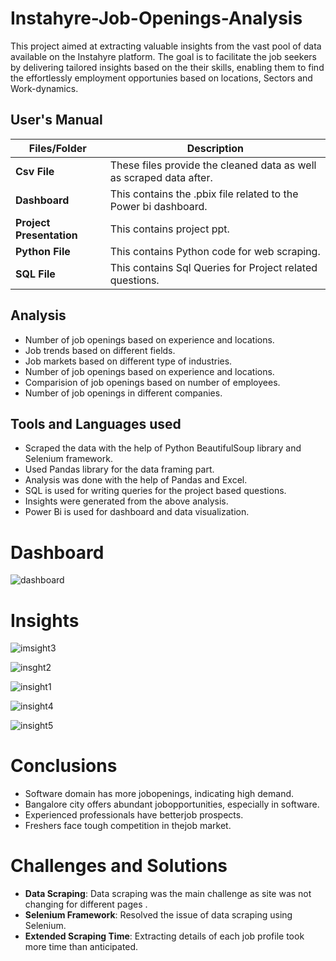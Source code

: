# Instahyre-Job-Openings-Analysis

This project aimed at extracting valuable insights from the vast pool of data available on the Instahyre platform. The goal is to facilitate the job seekers by delivering tailored insights based on the their skills, enabling them to find the effortlessly employment opportunies based on locations, Sectors and Work-dynamics. 


##   **User's Manual**

| Files/Folder| Description |
| ------------- | ------------- |
| **Csv File** | These files provide the cleaned data as well as scraped data after.  |
| **Dashboard** | This contains the .pbix file related to the Power bi dashboard.  |
| **Project Presentation** | This contains project ppt. |
| **Python File** | This contains Python code for web scraping. |
| **SQL File** | This contains Sql Queries for Project related questions. |

##   Analysis

- Number of job openings based on experience and locations.
- Job trends based on different fields.
- Job markets based on different type of industries.
- Number of job openings based on experience and locations.
- Comparision of job openings based on number of employees.
- Number of job openings in different companies.

##  Tools and Languages used

- Scraped the data with the help of Python BeautifulSoup library and Selenium framework.
- Used Pandas library for the data framing part.
- Analysis was done with the help of Pandas and Excel.
- SQL is used for writing queries for the project based questions.
- Insights were generated from the above analysis.
- Power Bi is used for dashboard and data visualization.

# Dashboard
![dashboard](https://github.com/babli-analyst/Instahyre_Job_Analytics-I/assets/137719109/f394bdd4-39ea-41b5-8563-c3c73aee446d)



# Insights

![imsight3](https://github.com/babli-analyst/Instahyre_Job_Analytics-I/assets/137719109/07797ed5-4dec-4faf-b258-f1d1e4d600f1)


![insght2](https://github.com/babli-analyst/Instahyre_Job_Analytics-I/assets/137719109/2b59a1c1-db69-4264-bc93-881fb44147c1)


![insight1](https://github.com/babli-analyst/Instahyre_Job_Analytics-I/assets/137719109/0e2e37e6-0cea-4d1e-9357-11b304403a5f)


![insight4](https://github.com/babli-analyst/Instahyre_Job_Analytics-I/assets/137719109/c4fd6fc5-347e-479a-8213-e1f4eb231ed9)


![insight5](https://github.com/babli-analyst/Instahyre_Job_Analytics-I/assets/137719109/0bf17247-8e39-423e-af91-8e52d2a95137)

# Conclusions

- Software domain has more jobopenings, indicating high demand.
- Bangalore city offers abundant jobopportunities, especially in software.
- Experienced professionals have betterjob prospects.
- Freshers face tough competition in thejob market.
 

# Challenges and Solutions
- **Data Scraping**: Data scraping was the main challenge as site was not changing for different pages .
- **Selenium Framework**: Resolved the issue of data scraping using Selenium.
- **Extended Scraping Time**: Extracting details of each job profile took more time than anticipated.

